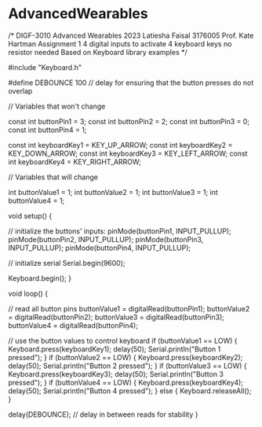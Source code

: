 # AdvancedWearables
/* DIGF-3010 Advanced Wearables 2023
  Latiesha Faisal
  3176005
  Prof. Kate Hartman
  Assignment 1
  4 digital inputs to activate 4 keyboard keys
  no resistor needed
  Based on Keyboard library examples
 */

#include "Keyboard.h"

#define DEBOUNCE 100  // delay for ensuring that the button presses do not overlap


// Variables that won't change

const int buttonPin1 = 3;
const int buttonPin2 = 2;
const int buttonPin3 = 0;
const int buttonPin4 = 1;

const int keyboardKey1 = KEY_UP_ARROW;
const int keyboardKey2 = KEY_DOWN_ARROW;
const int keyboardKey3 = KEY_LEFT_ARROW;
const int keyboardKey4 = KEY_RIGHT_ARROW;

// Variables that will change

int buttonValue1 = 1;
int buttonValue2 = 1;
int buttonValue3 = 1;
int buttonValue4 = 1;


void setup() {

  // initialize the buttons' inputs:
  pinMode(buttonPin1, INPUT_PULLUP);
  pinMode(buttonPin2, INPUT_PULLUP);
  pinMode(buttonPin3, INPUT_PULLUP);
  pinMode(buttonPin4, INPUT_PULLUP);

  // initialize serial
  Serial.begin(9600);


  Keyboard.begin();
}

void loop() {

  // read all button pins
  buttonValue1 = digitalRead(buttonPin1);
  buttonValue2 = digitalRead(buttonPin2);
  buttonValue3 = digitalRead(buttonPin3);
  buttonValue4 = digitalRead(buttonPin4);

  // use the button values to control  keyboard
  if (buttonValue1 == LOW) {
    Keyboard.press(keyboardKey1);
    delay(50);
    Serial.println("Button 1 pressed");
  }
  if (buttonValue2 == LOW) {
    Keyboard.press(keyboardKey2);
    delay(50);
    Serial.println("Button 2 pressed");
  }
  if (buttonValue3 == LOW) {
    Keyboard.press(keyboardKey3);
    delay(50);
    Serial.println("Button 3 pressed");
  }
  if (buttonValue4 == LOW) {
    Keyboard.press(keyboardKey4);
    delay(50);
    Serial.println("Button 4 pressed");
  } else {
    Keyboard.releaseAll();
  }

  delay(DEBOUNCE);  // delay in between reads for stability
}
